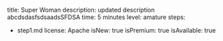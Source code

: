 title: Super Woman
description: updated description abcdsdasfsdsaadsSFDSA
time: 5 minutes
level: amature
steps:
  - step1.md
license: Apache
isNew: true
isPremium: true
isAvailable: true
